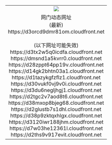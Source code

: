 ﻿<table>
  <tr></tr>
  <tr><td colspan=2 align=center><img src="https://d3orcd9dmr81om.cloudfront.net/Up/oGate.jpg" /></td></tr>
  <tr><td colspan=2 align=center>网门动态网址<br/>(最新)
<br>https://d3orcd9dmr81om.cloudfront.net
<br/><br/>(以下网址可能失效)
<br>https://d3tx2w5q0icdfa.cloudfront.net
<br>https://dmsnd1a5kvrr0.cloudfront.net
<br>https://d28zppt64pp19v.cloudfront.net
<br>https://d14gk2bhtn03a1.cloudfront.net
<br>https://d1tazykgfzflz1.cloudfront.net
<br>https://d30vukf0vj9v0i.cloudfront.net
<br>https://d3du6negljhgj1.cloudfront.net
<br>https://d2tgc2v7aod8t6.cloudfront.net
<br>https://d38mxop8bjeg68.cloudfront.net
<br>https://d2glustb7s1dhl.cloudfront.net
<br>https://d38p9zktqxhlgx.cloudfront.net
<br>https://d3120iwr188jhm.cloudfront.net
<br>https://d7w03he12361l.cloudfront.net
<br>https://d2ths9v917evit.cloudfront.net
    </td>
  </tr>
</table>
